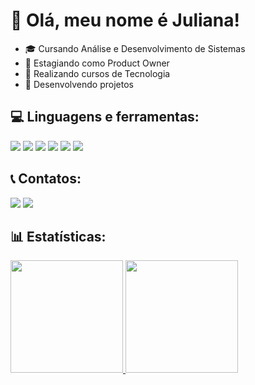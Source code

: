 # 👋 Olá, meu nome é Juliana! 


<!--**yorforger0703/yorforger0703** is a ✨ _special_ ✨ repository because its `README.md` (this file) appears on your GitHub profile.-->

- 🎓 Cursando Análise e Desenvolvimento de Sistemas
- 💼 Estagiando como Product Owner
- 📐 Realizando cursos de Tecnologia
- 📁 Desenvolvendo projetos

## 💻 Linguagens e ferramentas:

<div>
<img loading="lazy" src="https://img.shields.io/badge/-HTML5-E34F26?logo=html5&logoColor=white&style=for-the-badge">
<img loading="lazy" src="https://img.shields.io/badge/-CSS3-1572B6?logo=css3&logoColor=white&style=for-the-badge">
<img loading="lazy" src="https://img.shields.io/badge/-JavaScript-F7DF1E?logo=javascript&logoColor=black&style=for-the-badge">
<img loading="lazy" src="https://img.shields.io/badge/-Git-3776AB?logo=git&logoColor=white&style=for-the-badge">
<img loading="lazy" src="https://img.shields.io/badge/-MySQL-4479A1?logo=mysql&logoColor=white&style=for-the-badge">
<img loading="lazy" src="https://img.shields.io/badge/-Power%20BI-F2C811?logo=power-bi&logoColor=black&style=for-the-badge">
</div>
  
## 📞 Contatos:

<div>
<a href="mailto:julianadomingos092@gmail.com"><img loading="lazy" src="https://img.shields.io/badge/Gmail-D14836?style=for-the-badge&logo=gmail&logoColor=white" target="_blank"></a>
<a href="https://www.linkedin.com/in/juliana-oliveira-domingos-001409346?utm_source=share&utm_campaign=share_via&utm_content=profile&utm_medium=android_app" target="_blank"><img loading="lazy" src="https://img.shields.io/badge/-LinkedIn-%230077B5?style=for-the-badge&logo=linkedin&logoColor=white" target="_blank"></a>   
</div>

## 📊 Estatísticas:

<div>
<a href="https://github.com/yorforger0703">
<img loading="lazy" height="180em" src="https://github-readme-stats.vercel.app/api/top-langs/?username=yorforger0703&layout=compact&langs_count=7&theme=dracula"/>
<img loading="lazy" height="180em" src="https://github-readme-stats.vercel.app/api?username=yorforger0703&show_icons=true&theme=dracula&include_all_commits=true&count_private=true"/>
</div>


